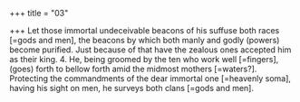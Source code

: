 +++
title = "03"

+++
Let those immortal undeceivable beacons of his suffuse both races  [=gods and men],
the beacons by which both manly and godly (powers) become purified.  Just because of that have the zealous ones accepted him as their king. 4. He, being groomed by the ten who work well [=fingers], (goes) forth to  bellow forth amid the midmost mothers [=waters?].
Protecting the commandments of the dear immortal one [=heavenly
soma], having his sight on men, he surveys both clans [=gods
and men].
